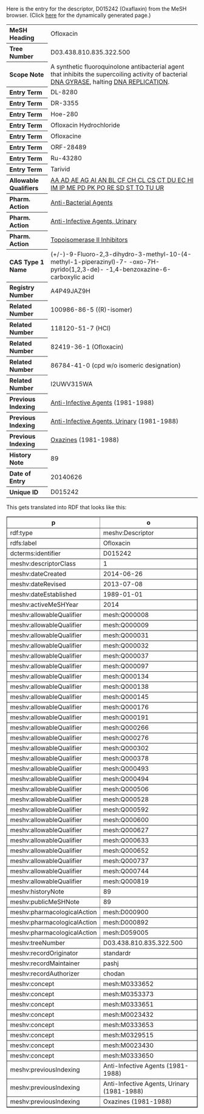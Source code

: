 Here is the entry for the descriptor, D015242 (Oxaflaxin) from the MeSH browser.
(Click [here](https://www.nlm.nih.gov/cgi/mesh/2014/MB_cgi?term=ofloxacin) for the dynamically
generated page.)

<table>
  <tbody>
    <tr>
      <th align="left">MeSH Heading</th>
      <td>Ofloxacin</td>
    </tr>
    <tr>
      <th align="left">Tree Number</th>
      <td>D03.438.810.835.322.500</td>
    </tr>
    <tr>
      <th align="left">Scope Note</th>
      <td>A synthetic fluoroquinolone antibacterial agent that inhibits the supercoiling activity of
        bacterial <a href="https://www.nlm.nih.gov/cgi/mesh/2014/MB_cgi?mode=&amp;term=DNA+GYRASE">
          DNA GYRASE</a>, halting <a
          href="https://www.nlm.nih.gov/cgi/mesh/2014/MB_cgi?mode=&amp;term=DNA+REPLICATION"> DNA
          REPLICATION</a>.</td>
    </tr>
    <tr>
      <th align="left">Entry Term</th>
      <td>DL-8280</td>
    </tr>
    <tr>
      <th align="left">Entry Term</th>
      <td>DR-3355</td>
    </tr>
    <tr>
      <th align="left">Entry Term</th>
      <td>Hoe-280</td>
    </tr>
    <tr>
      <th align="left">Entry Term</th>
      <td>Ofloxacin Hydrochloride</td>
    </tr>
    <tr>
      <th align="left">Entry Term</th>
      <td>Ofloxacine</td>
    </tr>
    <tr>
      <th align="left">Entry Term</th>
      <td>ORF-28489</td>
    </tr>
    <tr>
      <th align="left">Entry Term</th>
      <td>Ru-43280</td>
    </tr>
    <tr>
      <th align="left">Entry Term</th>
      <td>Tarivid</td>
    </tr>
    <tr>
      <th align="left">Allowable Qualifiers</th>
      <td>
        <a href="https://www.nlm.nih.gov/cgi/mesh/2014/MB_cgi?mode=&amp;term=AA&amp;field=qual">AA </a>
        <a href="https://www.nlm.nih.gov/cgi/mesh/2014/MB_cgi?mode=&amp;term=AD&amp;field=qual">AD </a>
        <a href="https://www.nlm.nih.gov/cgi/mesh/2014/MB_cgi?mode=&amp;term=AE&amp;field=qual">AE </a>
        <a href="https://www.nlm.nih.gov/cgi/mesh/2014/MB_cgi?mode=&amp;term=AG&amp;field=qual">AG </a>
        <a href="https://www.nlm.nih.gov/cgi/mesh/2014/MB_cgi?mode=&amp;term=AI&amp;field=qual">AI </a>
        <a href="https://www.nlm.nih.gov/cgi/mesh/2014/MB_cgi?mode=&amp;term=AN&amp;field=qual">AN </a>
        <a href="https://www.nlm.nih.gov/cgi/mesh/2014/MB_cgi?mode=&amp;term=BL&amp;field=qual">BL </a>
        <a href="https://www.nlm.nih.gov/cgi/mesh/2014/MB_cgi?mode=&amp;term=CF&amp;field=qual">CF </a>
        <a href="https://www.nlm.nih.gov/cgi/mesh/2014/MB_cgi?mode=&amp;term=CH&amp;field=qual">CH </a>
        <a href="https://www.nlm.nih.gov/cgi/mesh/2014/MB_cgi?mode=&amp;term=CL&amp;field=qual">CL </a>
        <a href="https://www.nlm.nih.gov/cgi/mesh/2014/MB_cgi?mode=&amp;term=CS&amp;field=qual">CS </a>
        <a href="https://www.nlm.nih.gov/cgi/mesh/2014/MB_cgi?mode=&amp;term=CT&amp;field=qual">CT </a>
        <a href="https://www.nlm.nih.gov/cgi/mesh/2014/MB_cgi?mode=&amp;term=DU&amp;field=qual">DU </a>
        <a href="https://www.nlm.nih.gov/cgi/mesh/2014/MB_cgi?mode=&amp;term=EC&amp;field=qual">EC </a>
        <a href="https://www.nlm.nih.gov/cgi/mesh/2014/MB_cgi?mode=&amp;term=HI&amp;field=qual">HI </a>
        <a href="https://www.nlm.nih.gov/cgi/mesh/2014/MB_cgi?mode=&amp;term=IM&amp;field=qual">IM </a>
        <a href="https://www.nlm.nih.gov/cgi/mesh/2014/MB_cgi?mode=&amp;term=IP&amp;field=qual">IP </a>
        <a href="https://www.nlm.nih.gov/cgi/mesh/2014/MB_cgi?mode=&amp;term=ME&amp;field=qual">ME </a>
        <a href="https://www.nlm.nih.gov/cgi/mesh/2014/MB_cgi?mode=&amp;term=PD&amp;field=qual">PD </a>
        <a href="https://www.nlm.nih.gov/cgi/mesh/2014/MB_cgi?mode=&amp;term=PK&amp;field=qual">PK </a>
        <a href="https://www.nlm.nih.gov/cgi/mesh/2014/MB_cgi?mode=&amp;term=PO&amp;field=qual">PO </a>
        <a href="https://www.nlm.nih.gov/cgi/mesh/2014/MB_cgi?mode=&amp;term=RE&amp;field=qual">RE </a>
        <a href="https://www.nlm.nih.gov/cgi/mesh/2014/MB_cgi?mode=&amp;term=SD&amp;field=qual">SD </a>
        <a href="https://www.nlm.nih.gov/cgi/mesh/2014/MB_cgi?mode=&amp;term=ST&amp;field=qual">ST </a>
        <a href="https://www.nlm.nih.gov/cgi/mesh/2014/MB_cgi?mode=&amp;term=TO&amp;field=qual">TO </a>
        <a href="https://www.nlm.nih.gov/cgi/mesh/2014/MB_cgi?mode=&amp;term=TU&amp;field=qual">TU </a>
        <a href="https://www.nlm.nih.gov/cgi/mesh/2014/MB_cgi?mode=&amp;term=UR&amp;field=qual">UR
        </a>
      </td>
    </tr>
    <tr>
      <th align="left">Pharm. Action</th>
      <td>
        <a href="https://www.nlm.nih.gov/cgi/mesh/2014/MB_cgi?mode=&amp;term=Anti-Bacterial+Agents">Anti-Bacterial 
          Agents</a>
      </td>
    </tr>
    <tr>
      <th align="left">Pharm. Action</th>
      <td>
        <a href="https://www.nlm.nih.gov/cgi/mesh/2014/MB_cgi?mode=&amp;term=Anti-Infective+Agents,+Urinary">Anti-Infective 
          Agents, Urinary</a>
      </td>
    </tr>
    <tr>
      <th align="left">Pharm. Action</th>
      <td>
        <a href="https://www.nlm.nih.gov/cgi/mesh/2014/MB_cgi?mode=&amp;term=Topoisomerase+II+Inhibitors">Topoisomerase 
          II Inhibitors</a>
      </td>
    </tr>
    <tr>
      <th align="left">CAS Type 1 Name</th>
      <td>(+/-)-9-Fluoro-2,3-dihydro-3-methyl-10-(4-methyl-1-piperazinyl)-7-
        -oxo-7H-pyrido(1,2,3-de)- -1,4-benzoxazine-6-carboxylic acid</td>
    </tr>
    <tr>
      <th align="left">Registry Number</th>
      <td>A4P49JAZ9H</td>
    </tr>
    <tr>
      <th align="left">Related Number</th>
      <td>100986-86-5 ((R)-isomer)</td>
    </tr>
    <tr>
      <th align="left">Related Number</th>
      <td>118120-51-7 (HCl)</td>
    </tr>
    <tr>
      <th align="left">Related Number</th>
      <td>82419-36-1 (Ofloxacin)</td>
    </tr>
    <tr>
      <th align="left">Related Number</th>
      <td>86784-41-0 (cpd w/o isomeric designation)</td>
    </tr>
    <tr>
      <th align="left">Related Number</th>
      <td>I2UWV315WA</td>
    </tr>
    <tr>
      <th align="left">Previous Indexing</th>
      <td><a href="https://www.nlm.nih.gov/cgi/mesh/2014/MB_cgi?mode=&amp;term=Anti-Infective+Agents">
          Anti-Infective Agents</a> (1981-1988)</td>
    </tr>
    <tr>
      <th align="left">Previous Indexing</th>
      <td><a href="https://www.nlm.nih.gov/cgi/mesh/2014/MB_cgi?mode=&amp;term=Anti-Infective+Agents,+Urinary">
        Anti-Infective Agents, Urinary</a> (1981-1988)</td>
    </tr>
    <tr>
      <th align="left">Previous Indexing</th>
      <td><a href="https://www.nlm.nih.gov/cgi/mesh/2014/MB_cgi?mode=&amp;term=Oxazines">
          Oxazines</a> (1981-1988)</td>
    </tr>
    <tr>
      <th align="left">History Note</th>
      <td>89</td>
    </tr>
    <tr>
      <th align="left">Date of Entry</th>
      <td>20140626</td>
    </tr>
    <tr>
      <th align="left">Unique ID</th>
      <td>D015242</td>
    </tr>
  </tbody>
</table>

This gets translated into RDF that looks like this:

<table class="sparql" border="1">
  <tbody><tr>
    <th>p</th>
    <th>o</th>
  </tr>
  <tr>
    <td>rdf:type</td>
    <td>meshv:Descriptor</td>
  </tr>
  <tr>
    <td>rdfs:label</td>
    <td>Ofloxacin</td>
  </tr>
  <tr>
    <td>dcterms:identifier</td>
    <td>D015242</td>
  </tr>
  <tr>
    <td>meshv:descriptorClass</td>
    <td>1</td>
  </tr>
  <tr>
    <td>meshv:dateCreated</td>
    <td>2014-06-26</td>
  </tr>
  <tr>
    <td>meshv:dateRevised</td>
    <td>2013-07-08</td>
  </tr>
  <tr>
    <td>meshv:dateEstablished</td>
    <td>1989-01-01</td>
  </tr>
  <tr>
    <td>meshv:activeMeSHYear</td>
    <td>2014</td>
  </tr>
  <tr>
    <td>meshv:allowableQualifier</td>
    <td>mesh:Q000008</td>
  </tr>
  <tr>
    <td>meshv:allowableQualifier</td>
    <td>mesh:Q000009</td>
  </tr>
  <tr>
    <td>meshv:allowableQualifier</td>
    <td>mesh:Q000031</td>
  </tr>
  <tr>
    <td>meshv:allowableQualifier</td>
    <td>mesh:Q000032</td>
  </tr>
  <tr>
    <td>meshv:allowableQualifier</td>
    <td>mesh:Q000037</td>
  </tr>
  <tr>
    <td>meshv:allowableQualifier</td>
    <td>mesh:Q000097</td>
  </tr>
  <tr>
    <td>meshv:allowableQualifier</td>
    <td>mesh:Q000134</td>
  </tr>
  <tr>
    <td>meshv:allowableQualifier</td>
    <td>mesh:Q000138</td>
  </tr>
  <tr>
    <td>meshv:allowableQualifier</td>
    <td>mesh:Q000145</td>
  </tr>
  <tr>
    <td>meshv:allowableQualifier</td>
    <td>mesh:Q000176</td>
  </tr>
  <tr>
    <td>meshv:allowableQualifier</td>
    <td>mesh:Q000191</td>
  </tr>
  <tr>
    <td>meshv:allowableQualifier</td>
    <td>mesh:Q000266</td>
  </tr>
  <tr>
    <td>meshv:allowableQualifier</td>
    <td>mesh:Q000276</td>
  </tr>
  <tr>
    <td>meshv:allowableQualifier</td>
    <td>mesh:Q000302</td>
  </tr>
  <tr>
    <td>meshv:allowableQualifier</td>
    <td>mesh:Q000378</td>
  </tr>
  <tr>
    <td>meshv:allowableQualifier</td>
    <td>mesh:Q000493</td>
  </tr>
  <tr>
    <td>meshv:allowableQualifier</td>
    <td>mesh:Q000494</td>
  </tr>
  <tr>
    <td>meshv:allowableQualifier</td>
    <td>mesh:Q000506</td>
  </tr>
  <tr>
    <td>meshv:allowableQualifier</td>
    <td>mesh:Q000528</td>
  </tr>
  <tr>
    <td>meshv:allowableQualifier</td>
    <td>mesh:Q000592</td>
  </tr>
  <tr>
    <td>meshv:allowableQualifier</td>
    <td>mesh:Q000600</td>
  </tr>
  <tr>
    <td>meshv:allowableQualifier</td>
    <td>mesh:Q000627</td>
  </tr>
  <tr>
    <td>meshv:allowableQualifier</td>
    <td>mesh:Q000633</td>
  </tr>
  <tr>
    <td>meshv:allowableQualifier</td>
    <td>mesh:Q000652</td>
  </tr>
  <tr>
    <td>meshv:allowableQualifier</td>
    <td>mesh:Q000737</td>
  </tr>
  <tr>
    <td>meshv:allowableQualifier</td>
    <td>mesh:Q000744</td>
  </tr>
  <tr>
    <td>meshv:allowableQualifier</td>
    <td>mesh:Q000819</td>
  </tr>
  <tr>
    <td>meshv:historyNote</td>
    <td>89
  </td>
  </tr>
  <tr>
    <td>meshv:publicMeSHNote</td>
    <td>89
  </td>
  </tr>
  <tr>
    <td>meshv:pharmacologicalAction</td>
    <td>mesh:D000900</td>
  </tr>
  <tr>
    <td>meshv:pharmacologicalAction</td>
    <td>mesh:D000892</td>
  </tr>
  <tr>
    <td>meshv:pharmacologicalAction</td>
    <td>mesh:D059005</td>
  </tr>
  <tr>
    <td>meshv:treeNumber</td>
    <td>D03.438.810.835.322.500</td>
  </tr>
  <tr>
    <td>meshv:recordOriginator</td>
    <td>standardr</td>
  </tr>
  <tr>
    <td>meshv:recordMaintainer</td>
    <td>pashj</td>
  </tr>
  <tr>
    <td>meshv:recordAuthorizer</td>
    <td>chodan</td>
  </tr>
  <tr>
    <td>meshv:concept</td>
    <td>mesh:M0333652</td>
  </tr>
  <tr>
    <td>meshv:concept</td>
    <td>mesh:M0353373</td>
  </tr>
  <tr>
    <td>meshv:concept</td>
    <td>mesh:M0333651</td>
  </tr>
  <tr>
    <td>meshv:concept</td>
    <td>mesh:M0023432</td>
  </tr>
  <tr>
    <td>meshv:concept</td>
    <td>mesh:M0333653</td>
  </tr>
  <tr>
    <td>meshv:concept</td>
    <td>mesh:M0329515</td>
  </tr>
  <tr>
    <td>meshv:concept</td>
    <td>mesh:M0023430</td>
  </tr>
  <tr>
    <td>meshv:concept</td>
    <td>mesh:M0333650</td>
  </tr>
  <tr>
    <td>meshv:previousIndexing</td>
    <td>Anti-Infective Agents (1981-1988)</td>
  </tr>
  <tr>
    <td>meshv:previousIndexing</td>
    <td>Anti-Infective Agents, Urinary (1981-1988)</td>
  </tr>
  <tr>
    <td>meshv:previousIndexing</td>
    <td>Oxazines (1981-1988)</td>
  </tr>
</tbody></table>
